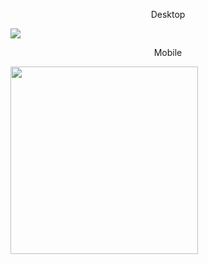 <p align="center">Desktop</p>
<img src="https://raw.githubusercontent.com/lean-cc/Personal-site/main/images/screenshot.png">

<p align="center">Mobile</p>
<img width="300" src="https://raw.githubusercontent.com/lean-cc/Personal-site/main/images/mobile.png">

